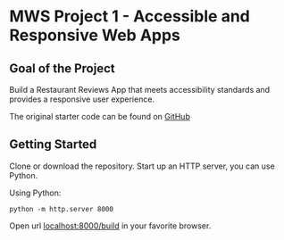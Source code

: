 # MWS Project 1 - Accessible and Responsive Web Apps

## Goal of the Project

Build a Restaurant Reviews App that meets accessibility standards and provides a responsive user experience.

The original starter code can be found on [GitHub](https://github.com/udacity/mws-restaurant-stage-1)

## Getting Started
Clone or download the repository.
Start up an HTTP server, you can use Python.

Using Python:

```
python -m http.server 8000
```

Open url [localhost:8000/build](localhost:8000/build) in your favorite browser.